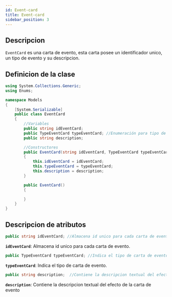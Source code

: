 ```yaml
---
id: Event-card
title: Event-card
sidebar_position: 3
---
```



## Descripcion

`EventCard` es una carta de evento, esta carta posee un identificador unico, un tipo de evento y su descripcion.

## Definicion de la clase

```csharp
using System.Collections.Generic;
using Enums;

namespace Models
{
    [System.Serializable]
    public class EventCard
    {
        //Variables
        public string idEventCard;
        public TypeEventCard typeEventCard; //Enumeración para tipo de carta
        public string description;

        //Constructores
        public EventCard(string idEventCard, TypeEventCard typeEventCard, string description)
        {
            this.idEventCard = idEventCard;
            this.typeEventCard = typeEventCard;
            this.description = description;
        } 

        public EventCard()
        {

        }
    }
}
```

## Descripcion de atributos

```csharp
public string idEventCard; //Almacena id unico para cada carta de evento.
```

**`idEventCard`**: Almacena id unico para cada carta de evento.

```csharp
public TypeEventCard typeEventCard; //Indica el tipo de carta de evento.
```

**`typeEventCard`**: Indica el tipo de carta de evento.

```csharp
public string description;  //Contiene la descripcion textual del efecto de la carta de evento.
```

**`description`**: Contiene la descripcion textual del efecto de la carta de evento